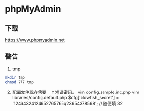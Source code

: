 # phpMyAdmin
## 下载
https://www.phpmyadmin.net
## 警告
1. tmp

```bash
mkdir tmp 
chmod 777 tmp
```
2. 配置文件现在需要一个短语密码。
vim config.sample.inc.php
vim libraries/config.default.php
$cfg['blowfish_secret'] = '12464324124652765765q23654378568'; // 随便填 32

